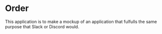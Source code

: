 # Order
This application is to make a mockup of an application
that fulfulls the same purpose that Slack or Discord would.
